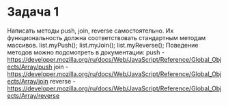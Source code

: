# Задача 1

Написать методы push, join, reverse самостоятельно. Их функциональность должна
соответствовать стандартным методам массивов.
list.myPush(); list.myJoin(); list.myReverse();
Поведение методов можно подсмотреть в документации:
push - https://developer.mozilla.org/ru/docs/Web/JavaScript/Reference/Global_Objects/Array/push
join - https://developer.mozilla.org/ru/docs/Web/JavaScript/Reference/Global_Objects/Array/join
reverse - https://developer.mozilla.org/ru/docs/Web/JavaScript/Reference/Global_Objects/Array/reverse


